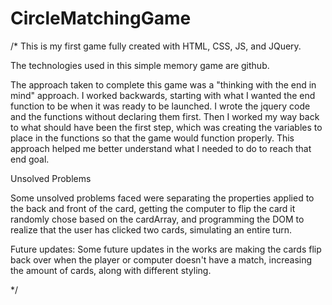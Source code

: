 # CircleMatchingGame

/*
This is my first game fully created with HTML, CSS, JS, and JQuery.

The technologies used in this simple memory game are github.

The approach taken to complete this game was a "thinking with the end in mind" approach. I worked backwards, starting with what I wanted the end function to be when it was ready to be launched. I wrote the jquery code and the functions without declaring them first. Then I worked my way back to what should have been the first step, which was creating the variables to place in the functions so that the game would function properly. This approach helped me better understand what I needed to do to reach that end goal.

Unsolved Problems

Some unsolved problems faced were separating the properties applied to the back and front of the card, getting the computer to flip the card it randomly chose based on the cardArray, and programming the DOM to realize that the user has clicked two cards, simulating an entire turn.

Future updates:
Some future updates in the works are making the cards flip back over when the player or computer doesn't have a match, increasing the amount of cards, along with different styling.

*/

